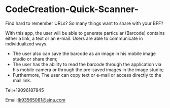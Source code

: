 # CodeCreation-Quick-Scanner-

Find hard to remember URLs? 
So many things want to share with your BFF?

With this app, the user will be able to generate particular (Barcode) contains either a link, a text or an e-mail. Users are able to communicate in individualized ways.
- The user also can save the barcode as an image in his mobile image studio or share them;
- The user has the ability to read the barcode through the application via his mobile camera or through the pre-saved images in the image studio;
- Furthermore, The user can copy text or e-mail or access directly to the mail link. 

Tel:+19096187845

Email:lk93565081@sina.com
